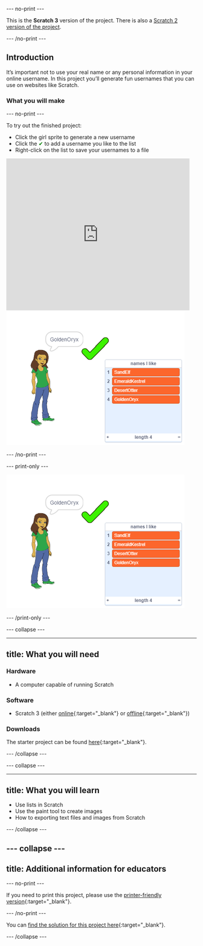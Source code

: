 --- no-print ---

This is the **Scratch 3** version of the project. There is also a [Scratch 2 version of the project](https://projects.raspberrypi.org/en/projects/username-generator-scratch2).

--- /no-print ---

## Introduction

It’s important not to use your real name or any personal information in your online username. In this project you’ll generate fun usernames that you can use on websites like Scratch.

### What you will make

--- no-print ---

To try out the finished project:

+ Click the girl sprite to generate a new username
+ Click the <span style="color: green;">✔</span> to add a username you like to the list
+ Right-click on the list to save your usernames to a file

<div class="scratch-preview">
  <iframe allowtransparency="true" width="485" height="402" src="https://scratch.mit.edu/projects/embed/292974184/?autostart=false" frameborder="0" scrolling="no"></iframe>
  <img src="images/usernames-final.png">
</div>

--- /no-print ---

--- print-only ---

![complete project](images/usernames-final.png)

--- /print-only ---

--- collapse ---

---
title: What you will need
---

### Hardware

+ A computer capable of running Scratch

### Software

+ Scratch 3 (either [online](http://rpf.io/scratchon){:target="_blank"} or [offline](http://rpf.io/scratchoff){:target="_blank"})

### Downloads

The starter project can be found [here](http://rpf.io/p/en/username-generator-go){:target="_blank"}.

--- /collapse ---

--- collapse ---

---
title: What you will learn
---

- Use lists in Scratch
- Use the paint tool to create images
- How to exporting text files and images from Scratch

--- /collapse ---

--- collapse ---
---
title: Additional information for educators
---

--- no-print ---

If you need to print this project, please use the [printer-friendly version](https://projects.raspberrypi.org/en/projects/username-generator/print){:target="_blank"}.

--- /no-print ---

You can [find the solution for this project here](http://rpf.io/p/en/username-generator-get){:target="_blank"}.

--- /collapse ---



